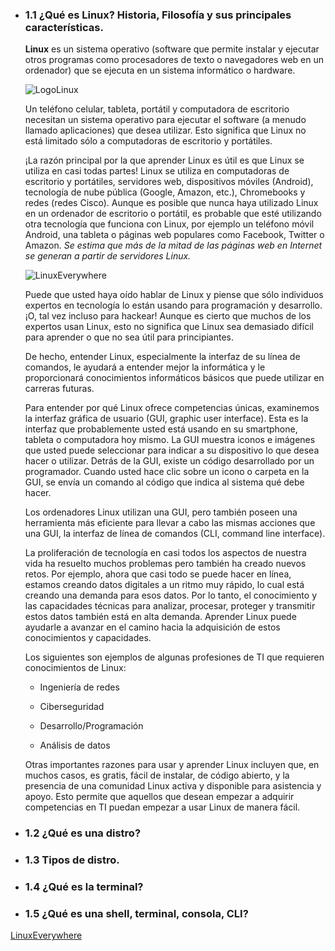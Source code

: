 - ### 1.1 ¿Qué es Linux? Historia, Filosofía y sus principales características.

    **Linux** es un sistema operativo (software que permite instalar y ejecutar otros programas como procesadores de texto o navegadores web en un ordenador) que se ejecuta en un sistema informático o hardware.

    ![LogoLinux](https://images.vexels.com/content/140692/preview/linux-logo-72ceef.png)

    Un teléfono celular, tableta, portátil y computadora de escritorio necesitan un sistema operativo para ejecutar el software (a menudo llamado aplicaciones) que desea utilizar. Esto significa que Linux no está limitado sólo a computadoras de escritorio y portátiles. 

    ¡La razón principal por la que aprender Linux es útil es que Linux se utiliza en casi todas partes! Linux se utiliza en computadoras de escritorio y portátiles, servidores web, dispositivos móviles (Android), tecnología de nube pública (Google, Amazon, etc.), Chromebooks y redes (redes Cisco). Aunque es posible que nunca haya utilizado Linux en un ordenador de escritorio o portátil, es probable que esté utilizando otra tecnología que funciona con Linux, por ejemplo un teléfono móvil Android, una tableta o páginas web populares como Facebook, Twitter o Amazon. *Se estima que más de la mitad de las páginas web en Internet se generan a partir de servidores Linux.*

    ![LinuxEverywhere](https://media.licdn.com/dms/image/v2/C5612AQELAtV_lqdMVw/article-inline_image-shrink_1500_2232/article-inline_image-shrink_1500_2232/0/1627737184526?e=1747872000&v=beta&t=kkqC2M90bQCBsntpyW-tzWi7d-ifmymmTt16KC9vErM)

    Puede que usted haya oído hablar de Linux y piense que sólo individuos expertos en tecnología lo están usando para programación y desarrollo. ¡O, tal vez incluso para hackear! Aunque es cierto que muchos de los expertos usan Linux, esto no significa que Linux sea demasiado difícil para aprender o que no sea útil para principiantes.

    De hecho, entender Linux, especialmente la interfaz de su línea de comandos, le ayudará a entender mejor la informática y le proporcionará conocimientos informáticos básicos que puede utilizar en carreras futuras.

    Para entender por qué Linux ofrece competencias únicas, examinemos la interfaz gráfica de usuario (GUI, graphic user interface). Esta es la interfaz que probablemente usted está usando en su smartphone, tableta o computadora hoy mismo. La GUI muestra iconos e imágenes que usted puede seleccionar para indicar a su dispositivo lo que desea hacer o utilizar. Detrás de la GUI, existe un código desarrollado por un programador. Cuando usted hace clic sobre un icono o carpeta en la GUI, se envía un comando al código que indica al sistema qué debe hacer.

    Los ordenadores Linux utilizan una GUI, pero también poseen una herramienta más eficiente para llevar a cabo las mismas acciones que una GUI, la interfaz de línea de comandos (CLI, command line interface).

    La proliferación de tecnología en casi todos los aspectos de nuestra vida ha resuelto muchos problemas pero también ha creado nuevos retos. Por ejemplo, ahora que casi todo se puede hacer en línea, estamos creando datos digitales a un ritmo muy rápido, lo cual está creando una demanda para esos datos. Por lo tanto, el conocimiento y las capacidades técnicas para analizar, procesar, proteger y transmitir estos datos también está en alta demanda. Aprender Linux puede ayudarle a avanzar en el camino hacia la adquisición de estos conocimientos y capacidades.

    Los siguientes son ejemplos de algunas profesiones de TI que requieren conocimientos de Linux:
    - Ingeniería de redes

    - Ciberseguridad

    - Desarrollo/Programación

    - Análisis de datos

    Otras importantes razones para usar y aprender Linux incluyen que, en muchos casos, es gratis, fácil de instalar, de código abierto, y la presencia de una comunidad Linux activa y disponible para asistencia y apoyo. Esto permite que aquellos que desean empezar a adquirir competencias en TI puedan empezar a usar Linux de manera fácil.

- ### 1.2 ¿Qué es una distro?
- ### 1.3 Tipos de distro.
- ### 1.4 ¿Qué es la terminal?
- ### 1.5 ¿Qué es una shell, terminal, consola, CLI?

[LinuxEverywhere](https://www.linkedin.com/pulse/linux-everywhere-surid-tahsan-munir/)